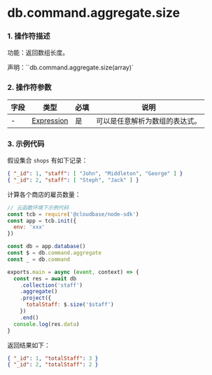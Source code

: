 # db.command.aggregate.size

### 1. 操作符描述

功能：返回数组长度。

声明：``db.command.aggregate.size(array)`

### 2. 操作符参数

| 字段 | 类型                           | 必填 | 说明                           |
| ---- | ------------------------------ | ---- | ------------------------------ |
| -    | [Expression](../expression.md) | 是   | 可以是任意解析为数组的表达式。 |

### 3. 示例代码

假设集合 `shops` 有如下记录：

```json
{ "_id": 1, "staff": [ "John", "Middleton", "George" ] }
{ "_id": 2, "staff": [ "Steph", "Jack" ] }
```

计算各个商店的雇员数量：

```js
// 云函数环境下示例代码
const tcb = require('@cloudbase/node-sdk')
const app = tcb.init({
  env: 'xxx'
})

const db = app.database()
const $ = db.command.aggregate
const _ = db.command

exports.main = async (event, context) => {
  const res = await db
    .collection('staff')
    .aggregate()
    .project({
      totalStaff: $.size('$staff')
    })
    .end()
  console.log(res.data)
}
```

返回结果如下：

```json
{ "_id": 1, "totalStaff": 3 }
{ "_id": 2, "totalStaff": 2 }
```
